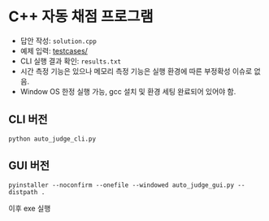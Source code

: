 # C++ 자동 채점 프로그램
- 답안 작성: `solution.cpp`
- 예제 입력: [testcases/](testcases/)
- CLI 실행 결과 확인: `results.txt`
- 시간 측정 기능은 있으나 메모리 측정 기능은 실행 환경에 따른 부정확성 이슈로 없음.
- Window OS 한정 실행 가능, gcc 설치 및 환경 세팅 완료되어 있어야 함.

## CLI 버전
```shell
python auto_judge_cli.py
```

## GUI 버전
```shell
pyinstaller --noconfirm --onefile --windowed auto_judge_gui.py --distpath .
```

이후 exe 실행